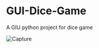 # GUI-Dice-Game
A GIU python project for dice game


![Capture](https://user-images.githubusercontent.com/84999739/120628077-f45a4200-c46c-11eb-8b16-5a91883e9e3b.JPG)

